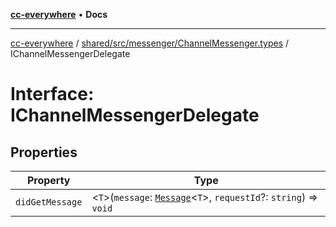 [**cc-everywhere**](../../../../../index.md) • **Docs**

***

[cc-everywhere](../../../../../index.md) / [shared/src/messenger/ChannelMessenger.types](../index.md) / IChannelMessengerDelegate

# Interface: IChannelMessengerDelegate

## Properties

| Property | Type |
| ------ | ------ |
| `didGetMessage` | \<`T`\>(`message`: [`Message`](../../Message.types/type-aliases/Message.md)\<`T`\>, `requestId`?: `string`) => `void` |
